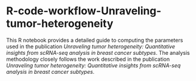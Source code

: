 # R-code-workflow-Unraveling-tumor-heterogeneity

This R notebook provides a detailed guide to computing the parameters used in the publication *Unraveling tumor heterogeneity: Quantitative insights from scRNA-seq analysis in breast cancer subtypes*. The analysis methodology closely follows the work described in the publication *Unraveling tumor heterogeneity: Quantitative insights from scRNA-seq analysis in breast cancer subtypes*.
